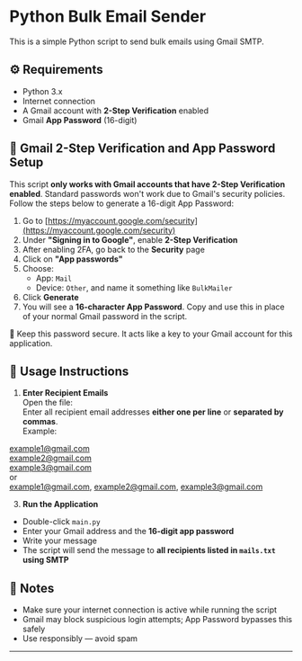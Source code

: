 # Python Bulk Email Sender

This is a simple Python script to send bulk emails using Gmail SMTP.

## ⚙️ Requirements

- Python 3.x
- Internet connection
- A Gmail account with **2-Step Verification** enabled
- Gmail **App Password** (16-digit)

## 🔐 Gmail 2-Step Verification and App Password Setup

This script **only works with Gmail accounts that have 2-Step Verification enabled**. Standard passwords won't work due to Gmail's security policies. Follow the steps below to generate a 16-digit App Password:

1. Go to [https://myaccount.google.com/security](https://myaccount.google.com/security)
2. Under **"Signing in to Google"**, enable **2-Step Verification**
3. After enabling 2FA, go back to the **Security** page
4. Click on **"App passwords"**
5. Choose:
   - App: `Mail`
   - Device: `Other`, and name it something like `BulkMailer`
6. Click **Generate**
7. You will see a **16-character App Password**. Copy and use this in place of your normal Gmail password in the script.

🔸 Keep this password secure. It acts like a key to your Gmail account for this application.

## 📁 Usage Instructions

1. **Enter Recipient Emails**  
   Open the file:  
Enter all recipient email addresses **either one per line** or **separated by commas**.  
Example:<br>

example1@gmail.com<br>
example2@gmail.com<br>
example3@gmail.com<br>
or<br>
example1@gmail.com, example2@gmail.com, example3@gmail.com<br>

3. **Run the Application**  
- Double-click `main.py`  
- Enter your Gmail address and the **16-digit app password**
- Write your message
- The script will send the message to **all recipients listed in `mails.txt` using SMTP**

## 📨 Notes

- Make sure your internet connection is active while running the script
- Gmail may block suspicious login attempts; App Password bypasses this safely
- Use responsibly — avoid spam

---


